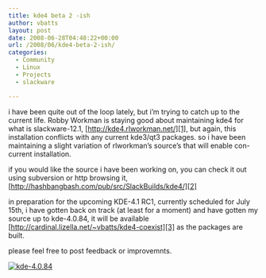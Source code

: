 ```yaml
---
title: kde4 beta 2 -ish
author: vbatts
layout: post
date: 2008-06-28T04:48:22+00:00
url: /2008/06/kde4-beta-2-ish/
categories:
  - Community
  - Linux
  - Projects
  - slackware

---
```

i have been quite out of the loop lately, but i&#8217;m trying to catch up to the current life. Robby Workman is staying good about maintaining kde4 for what is slackware-12.1, [http://kde4.rlworkman.net/][1], but again, this installation conflicts with any current kde3/qt3 packages. so i have been maintaining a slight variation of rlworkman&#8217;s source&#8217;s that will enable con-current installation.

if you would like the source i have been working on, you can check it out using subversion or http browsing it, [http://hashbangbash.com/pub/src/SlackBuilds/kde4/][2]

in preparation for the upcoming KDE-4.1 RC1, currently scheduled for July 15th, i have gotten back on track (at least for a moment) and have gotten my source up to kde-4.0.84, it will be available [http://cardinal.lizella.net/~vbatts/kde4-coexist][3] as the packages are built.

please feel free to post feedback or improvemnts.

[![kde-4.0.84][4]][5]

 [1]: http://kde4.rlworkman.net/ "rlworkman.net"
 [2]: http://hashbangbash.com/pub/src/SlackBuilds/kde4/ "hashbangbash.com"
 [3]: http://cardinal.lizella.net/~vbatts/kde4-coexist/ "http://cardinal.lizella.net/~vbatts/"
 [4]: /img/2008/06/snapshot1.thumbnail.png
 [5]: /img/2008/06/snapshot1.png "kde-4.0.84"